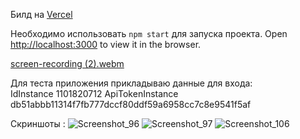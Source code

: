 Билд на <a href='https://whats-app-eta.vercel.app/'>Vercel</a> 

Необходимо использовать `npm start` для запуска проекта.
Open [http://localhost:3000](http://localhost:3000) to view it in the browser.

[screen-recording (2).webm](https://github.com/Gobezar/WhatsApp./assets/105110053/614b8210-739f-4a28-821f-320ab6c7d3b3)


Для теста приложения прикладываю данные для входа: <br/>
IdInstance 1101820712 ApiTokenInstance	db51abbb11314f7fb777dccf80ddf59a6958cc7c8e9541f5af

Скриншоты : 
![Screenshot_96](https://github.com/Gobezar/WhatsApp./assets/105110053/38a99dee-801f-4927-a1ac-be95ed0af147)
![Screenshot_97](https://github.com/Gobezar/WhatsApp./assets/105110053/175d7f74-41d6-4246-bee3-a6539f74b587)
![Screenshot_106](https://github.com/Gobezar/WhatsApp./assets/105110053/206d5833-5775-4184-bbc7-fbb918c5dc71)

